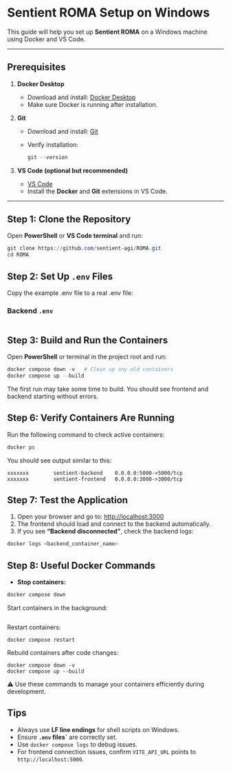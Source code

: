# Sentient ROMA Setup on Windows

This guide will help you set up **Sentient ROMA** on a Windows machine using Docker and VS Code.

---

## Prerequisites

1. **Docker Desktop**
   - Download and install: [Docker Desktop](https://www.docker.com/products/docker-desktop)
   - Make sure Docker is running after installation.

2. **Git**
   - Download and install: [Git](https://git-scm.com/downloads)
   - Verify installation:

     ```powershell
     git --version
     ```

3. **VS Code (optional but recommended)**
   - [VS Code](https://code.visualstudio.com/)
   - Install the **Docker** and **Git** extensions in VS Code.

---

## Step 1: Clone the Repository

Open **PowerShell** or **VS Code terminal** and run:

```powershell
git clone https://github.com/sentient-agi/ROMA.git
cd ROMA
 ```

## Step 2: Set Up `.env` Files

Copy the example .env file to a real .env file:

### Backend `.env`

```copy .env.example .env
 ```

## Step 3: Build and Run the Containers

Open **PowerShell** or terminal in the project root and run:

```powershell
docker compose down -v   # Clean up any old containers
docker compose up --build
 ```
The first run may take some time to build.
You should see frontend and backend starting without errors.

## Step 6: Verify Containers Are Running

Run the following command to check active containers:

```powershell
docker ps
```
You should see output similar to this:
```CONTAINER ID   IMAGE               PORTS
xxxxxxx        sentient-backend    0.0.0.0:5000->5000/tcp
xxxxxxx        sentient-frontend   0.0.0.0:3000->3000/tcp
```

## Step 7: Test the Application

1. Open your browser and go to: [http://localhost:3000](http://localhost:3000)
2. The frontend should load and connect to the backend automatically.
3. If you see **“Backend disconnected”**, check the backend logs:

```powershell
docker logs <backend_container_name>
```


## Step 8: Useful Docker Commands

- **Stop containers:**

```powershell
docker compose down
```
Start containers in the background:
``` docker compose up -d
```

Restart containers:
```
docker compose restart
```

Rebuild containers after code changes:
```
docker compose down -v
docker compose up --build
```

⚠️ Use these commands to manage your containers efficiently during development.

## Tips

- Always use **LF line endings** for shell scripts on Windows.
- Ensure **`.env` files`** are correctly set.
- Use `docker compose logs` to debug issues.
- For frontend connection issues, confirm `VITE_API_URL` points to `http://localhost:5000`.


